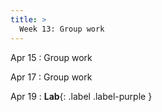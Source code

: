 ```yaml
---
title: >
  Week 13: Group work
---
```


Apr 15
: Group work

Apr 17
: Group work

Apr 19 
: **Lab**{: .label .label-purple } 
